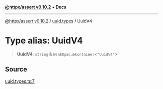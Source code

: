 [**@httpx/assert v0.10.2**](../../README.md) • **Docs**

***

[@httpx/assert v0.10.2](../../README.md) / [uuid.types](../README.md) / UuidV4

# Type alias: UuidV4

> **UuidV4**: `string` & `WeakOpaqueContainer`\<`"UuidV4"`\>

## Source

[uuid.types.ts:7](https://github.com/belgattitude/httpx/blob/c2b4400d3e1e7ce81677911e5629c323b752b635/packages/assert/src/uuid.types.ts#L7)
